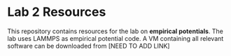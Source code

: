 # Lab 2 Resources

This repository contains resources for the lab on **empirical potentials**. The lab uses LAMMPS as empirical potential code. A VM containing all relevant software can be downloaded from [NEED TO ADD LINK]
